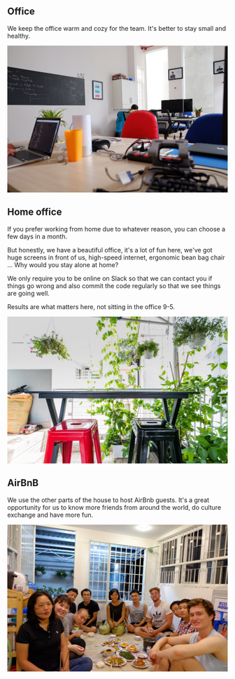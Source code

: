 ## Office

We keep the office warm and cozy for the team. It's better to stay small and healthy.

[![Office](https://raw.githubusercontent.com/dwarvesf/WeAreHiring/master/images/office.jpg)](/images/office.jpg)

## Home office

If you prefer working from home due to whatever reason, you can choose a few days in a month.

But honestly, we have a beautiful office, it's a lot of fun here, we've got huge screens in front of us, high-speed internet, ergonomic bean bag chair ... Why would you stay alone at home?

We only require you to be online on Slack so that we can contact you if things go wrong and also commit the code regularly so that we see things are going well.

Results are what matters here, not sitting in the office 9-5.

[![Terrace](https://raw.githubusercontent.com/dwarvesf/WeAreHiring/master/images/terrace.jpg)](/images/terrace.jpg)

## AirBnB

We use the other parts of the house to host AirBnb guests. It's a great opportunity for us to know more friends from around the world, do culture exchange and have more fun.

[![Dinner](https://raw.githubusercontent.com/dwarvesf/WeAreHiring/master/images/dinner.jpg)](/images/dinner.jpg)
